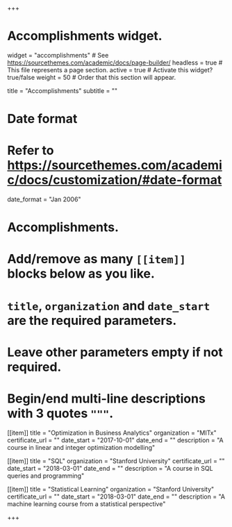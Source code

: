 +++
# Accomplishments widget.
widget = "accomplishments"  # See https://sourcethemes.com/academic/docs/page-builder/
headless = true  # This file represents a page section.
active = true  # Activate this widget? true/false
weight = 50  # Order that this section will appear.

title = "Accomplish&shy;ments"
subtitle = ""

# Date format
#   Refer to https://sourcethemes.com/academic/docs/customization/#date-format
date_format = "Jan 2006"

# Accomplishments.
#   Add/remove as many `[[item]]` blocks below as you like.
#   `title`, `organization` and `date_start` are the required parameters.
#   Leave other parameters empty if not required.
#   Begin/end multi-line descriptions with 3 quotes `"""`.

[[item]]
  title = "Optimization in Business Analytics"
  organization = "MITx"
  certificate_url = ""
  date_start = "2017-10-01"
  date_end = ""
  description = "A course in linear and integer optimization modelling" 

[[item]]
  title = "SQL"
  organization = "Stanford University"
  certificate_url = ""
  date_start = "2018-03-01"
  date_end = ""
  description = "A course in SQL queries and programming"
  
[[item]]
  title = "Statistical Learning"
  organization = "Stanford University"
  certificate_url = ""
  date_start = "2018-03-01"
  date_end = ""
  description = "A machine learning course from a statistical perspective"

+++
